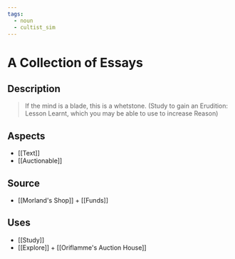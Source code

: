 ```yaml
---
tags:
  - noun
  - cultist_sim
---
```


# A Collection of Essays

## Description

> If the mind is a blade, this is a whetstone.
> (Study to gain an Erudition: Lesson Learnt, which you may be able to use to increase Reason)

## Aspects
- [[Text]]
- [[Auctionable]]
## Source
- [[Morland's Shop]] + [[Funds]]
## Uses
- [[Study]]
- [[Explore]] + [[Oriflamme's Auction House]]